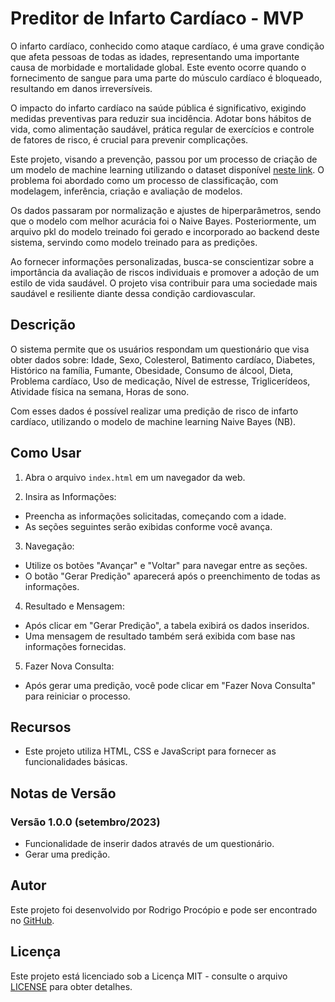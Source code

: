 # Preditor de Infarto Cardíaco - MVP


O infarto cardíaco, conhecido como ataque cardíaco, é uma grave condição que afeta pessoas de todas as idades, representando uma importante causa de morbidade e mortalidade global. 
Este evento ocorre quando o fornecimento de sangue para uma parte do músculo cardíaco é bloqueado, resultando em danos irreversíveis.

O impacto do infarto cardíaco na saúde pública é significativo, exigindo medidas preventivas para reduzir sua incidência. 
Adotar bons hábitos de vida, como alimentação saudável, prática regular de exercícios e controle de fatores de risco, é crucial para prevenir complicações.

Este projeto, visando a prevenção, passou por um processo de criação de um modelo de machine learning utilizando o dataset disponível [neste link](https://github.com/RodrigoProcopio/CAD_Prediction_Database). 
O problema foi abordado como um processo de classificação, com modelagem, inferência, criação e avaliação de modelos.

Os dados passaram por normalização e ajustes de hiperparâmetros, sendo que o modelo com melhor acurácia foi o Naive Bayes. 
Posteriormente, um arquivo pkl do modelo treinado foi gerado e incorporado ao backend deste sistema, servindo como modelo treinado para as predições.

Ao fornecer informações personalizadas, busca-se conscientizar sobre a importância da avaliação de riscos individuais e promover a adoção de um estilo de vida saudável. 
O projeto visa contribuir para uma sociedade mais saudável e resiliente diante dessa condição cardiovascular.

## Descrição

O sistema permite que os usuários respondam um questionário que visa obter dados sobre: Idade, Sexo, Colesterol, Batimento cardíaco, Diabetes, Histórico na família, Fumante, Obesidade,
Consumo de álcool, Dieta, Problema cardíaco, Uso de medicação, Nível de estresse, Triglicerídeos, Atividade física na semana, Horas de sono.

Com esses dados é possível realizar uma predição de risco de infarto cardíaco, utilizando o modelo de machine learning Naive Bayes (NB). 

## Como Usar

1. Abra o arquivo `index.html` em um navegador da web.

2. Insira as Informações:

- Preencha as informações solicitadas, começando com a idade.
- As seções seguintes serão exibidas conforme você avança.
   
3. Navegação:
- Utilize os botões "Avançar" e "Voltar" para navegar entre as seções.
- O botão "Gerar Predição" aparecerá após o preenchimento de todas as informações.

4. Resultado e Mensagem:
- Após clicar em "Gerar Predição", a tabela exibirá os dados inseridos.
- Uma mensagem de resultado também será exibida com base nas informações fornecidas.

5. Fazer Nova Consulta:
- Após gerar uma predição, você pode clicar em "Fazer Nova Consulta" para reiniciar o processo.

## Recursos

- Este projeto utiliza HTML, CSS e JavaScript para fornecer as funcionalidades básicas.

## Notas de Versão

### Versão 1.0.0 (setembro/2023)

- Funcionalidade de inserir dados através de um questionário.
- Gerar uma predição.
   
## Autor

Este projeto foi desenvolvido por Rodrigo Procópio e pode ser encontrado no [GitHub](https://github.com/RodrigoProcopio).

## Licença

Este projeto está licenciado sob a Licença MIT - consulte o arquivo [LICENSE](https://github.com/RodrigoProcopio/MVP_Prontuario_Medico_Front/blob/main/LICENSE.md)  para obter detalhes.
